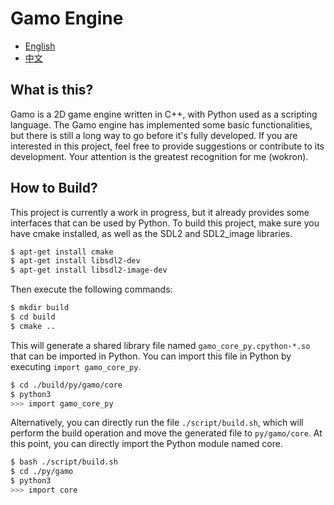 # Gamo Engine
- [English](README.md)
- [中文](docs/README.zh.md)

## What is this?
Gamo is a 2D game engine written in C++, with Python used as a scripting language. The Gamo engine has implemented some basic functionalities, but there is still a long way to go before it's fully developed. If you are interested in this project, feel free to provide suggestions or contribute to its development. Your attention is the greatest recognition for me (wokron).

## How to Build?
This project is currently a work in progress, but it already provides some interfaces that can be used by Python. To build this project, make sure you have cmake installed, as well as the SDL2 and SDL2_image libraries.
```sh
$ apt-get install cmake
$ apt-get install libsdl2-dev
$ apt-get install libsdl2-image-dev
```

Then execute the following commands:
```sh
$ mkdir build
$ cd build
$ cmake ..
```

This will generate a shared library file named `gamo_core_py.cpython-*.so` that can be imported in Python. You can import this file in Python by executing `import gamo_core_py`.
```sh
$ cd ./build/py/gamo/core
$ python3
>>> import gamo_core_py
```

Alternatively, you can directly run the file `./script/build.sh`, which will perform the build operation and move the generated file to `py/gamo/core`. At this point, you can directly import the Python module named core.
```sh
$ bash ./script/build.sh
$ cd ./py/gamo
$ python3
>>> import core
```
